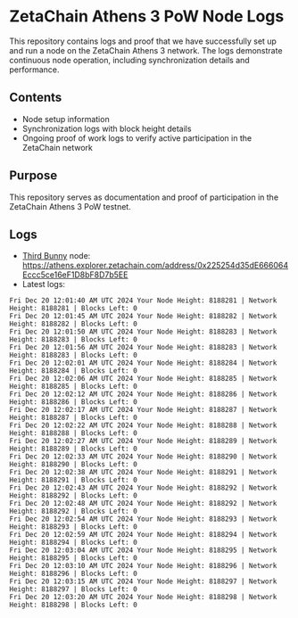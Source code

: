 # ZetaChain Athens 3 PoW Node Logs
This repository contains logs and proof that we have successfully set up and run a node on the ZetaChain Athens 3 network. The logs demonstrate continuous node operation, including synchronization details and performance.

## Contents
- Node setup information
- Synchronization logs with block height details
- Ongoing proof of work logs to verify active participation in the ZetaChain network

## Purpose
This repository serves as documentation and proof of participation in the ZetaChain Athens 3 PoW testnet.

## Logs

- [Third Bunny](https://thirdbunny.xyz/) node: https://athens.explorer.zetachain.com/address/0x225254d35dE666064Eccc5ce16eF1D8bF8D7b5EE
- Latest logs:
```
Fri Dec 20 12:01:40 AM UTC 2024 Your Node Height: 8188281 | Network Height: 8188281 | Blocks Left: 0
Fri Dec 20 12:01:45 AM UTC 2024 Your Node Height: 8188282 | Network Height: 8188282 | Blocks Left: 0
Fri Dec 20 12:01:50 AM UTC 2024 Your Node Height: 8188283 | Network Height: 8188283 | Blocks Left: 0
Fri Dec 20 12:01:56 AM UTC 2024 Your Node Height: 8188283 | Network Height: 8188283 | Blocks Left: 0
Fri Dec 20 12:02:01 AM UTC 2024 Your Node Height: 8188284 | Network Height: 8188284 | Blocks Left: 0
Fri Dec 20 12:02:06 AM UTC 2024 Your Node Height: 8188285 | Network Height: 8188285 | Blocks Left: 0
Fri Dec 20 12:02:12 AM UTC 2024 Your Node Height: 8188286 | Network Height: 8188286 | Blocks Left: 0
Fri Dec 20 12:02:17 AM UTC 2024 Your Node Height: 8188287 | Network Height: 8188287 | Blocks Left: 0
Fri Dec 20 12:02:22 AM UTC 2024 Your Node Height: 8188288 | Network Height: 8188288 | Blocks Left: 0
Fri Dec 20 12:02:27 AM UTC 2024 Your Node Height: 8188289 | Network Height: 8188289 | Blocks Left: 0
Fri Dec 20 12:02:33 AM UTC 2024 Your Node Height: 8188290 | Network Height: 8188290 | Blocks Left: 0
Fri Dec 20 12:02:38 AM UTC 2024 Your Node Height: 8188291 | Network Height: 8188291 | Blocks Left: 0
Fri Dec 20 12:02:43 AM UTC 2024 Your Node Height: 8188292 | Network Height: 8188292 | Blocks Left: 0
Fri Dec 20 12:02:48 AM UTC 2024 Your Node Height: 8188292 | Network Height: 8188292 | Blocks Left: 0
Fri Dec 20 12:02:54 AM UTC 2024 Your Node Height: 8188293 | Network Height: 8188293 | Blocks Left: 0
Fri Dec 20 12:02:59 AM UTC 2024 Your Node Height: 8188294 | Network Height: 8188294 | Blocks Left: 0
Fri Dec 20 12:03:04 AM UTC 2024 Your Node Height: 8188295 | Network Height: 8188295 | Blocks Left: 0
Fri Dec 20 12:03:10 AM UTC 2024 Your Node Height: 8188296 | Network Height: 8188296 | Blocks Left: 0
Fri Dec 20 12:03:15 AM UTC 2024 Your Node Height: 8188297 | Network Height: 8188297 | Blocks Left: 0
Fri Dec 20 12:03:20 AM UTC 2024 Your Node Height: 8188298 | Network Height: 8188298 | Blocks Left: 0
```
